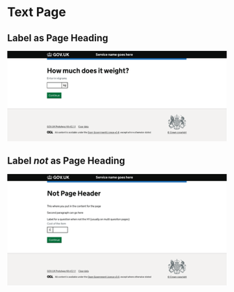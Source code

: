 
# Text  Page

## Label as Page Heading

![Label as page heading](../images/text-input/page-header.png)

## Label *not* as Page Heading

![Label not as page heading](../images/text-input/not-page-header.png)
